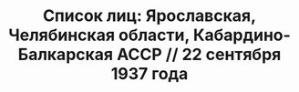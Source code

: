 ---
title: 'Список лиц: Ярославская, Челябинская области, Кабардино-Балкарская АССР //
  22 сентября 1937 года'
description: РГАСПИ, ф.17, т.3, оп.171, дело 411, лист 109
images:
- /disk/pictures/v03/17-171-411-109.jpg
- /disk/pictures/v03/17-171-411-110.jpg
- /disk/pictures/v03/17-171-411-111.jpg
- /disk/pictures/v03/17-171-411-112.jpg
- /disk/pictures/v03/17-171-411-113.jpg
- /disk/pictures/v03/17-171-411-114.jpg
---